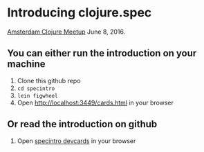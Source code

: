 # Introducing clojure.spec

[Amsterdam Clojure Meetup](http://www.meetup.com/The-Amsterdam-Clojure-Meetup-Group/events/230946163/)
June 8, 2016.

## You can either run the introduction on your machine

1. Clone this github repo
2. `cd specintro`
3. `lein figwheel`
4. Open [http://localhost:3449/cards.html](http://localhost:3449/cards.html) in your browser

## Or read the introduction on github

1. Open [specintro devcards](https://wvdlaan.github.io/#!/specintro.core) in your browser
